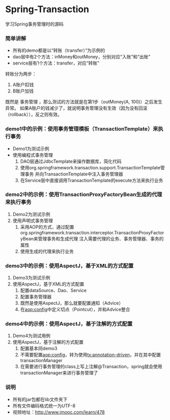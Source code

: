# Spring-Transaction
学习Spring事务管理时的源码

### 简单讲解
* 所有的demo都是以“转账（transfer）”为示例的
* dao层中有2个方法：inMoney和outMoney，分别对应“入账”和“出账”
* service层有1个方法：transfer，对应“转账”

转账分为两步：
 1. A账户扣钱
 2. B账户加钱

既然是 事务管理 ，那么测试的方法就是在第1步（outMoney(A, 100)）之后发生异常。
如果A账户的钱减少了，就说明事务管理没有生效（因为没有回滚（rollback）），反之则有效。

### demo1中的示例：使用事务管理模板（TransactionTemplate）来执行事务
* Demo1为测试示例
* 使用编程式事务管理
    1. DAO层通过JdbcTemplate来操作数据库，简化代码
    2. 使用org.springframework.transaction.support.TransactionTemplate管理事务
    并向TransactionTemplate中注入事务管理器
    3. 在Service层中直接调用TransactionTemplate的execute方法来执行业务

### demo2中的示例：使用TransactionProxyFactoryBean生成的代理来执行事务
 1. Demo2为测试示例
 2. 使用声明式事务管理
    1. 采用AOP的方式，通过配置org.springframework.transaction.interceptor.TransactionProxyFactoryBean来管理事务和生成代理
    注入需要代理的业务、事务管理器、事务的属性
    2. 使用生成的代理来执行业务

### demo3中的示例：使用AspectJ，基于XML的方式配置
 1. Demo3为测试示例
 2. 使用AspectJ，基于XML的方式配置
    1. 配置dataSource、Dao、Service
    2. 配置事务管理器
	3. 既然是使用AspectJ，那么就要配置通知（Advice）
	4. 在<aop:config>中定义切点（Pointcut），并和Advice整合

### demo4中的示例：使用AspectJ，基于注解的方式配置
 1. Demo4为测试用例
 2. 使用AspectJ，基于注解的方式配置
    1. 配置基本同demo3
    2. 不需要配置<aop:config>，转为使用<tx:annotation-driven>，并在其中配置transactionManager
    3. 在需要进行事务管理的class上写上注解@Transaction，spring就会使用transactionManager来进行事务管理了

### 说明
* 所有的jar包都在lib文件夹下
* 所有文件编码格式统一为UTF-8
* 视频地址：http://www.imooc.com/learn/478
